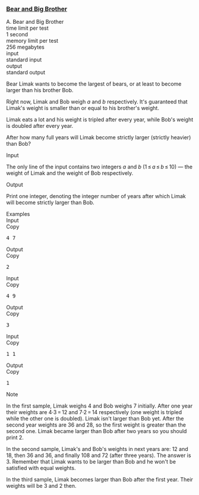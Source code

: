 <h3><a href="https://codeforces.com/contest/791/problem/A" target="_blank" rel="noopener noreferrer">Bear and Big Brother</a></h3>

<div class="header"><div class="title">A. Bear and Big Brother</div><div class="time-limit"><div class="property-title">time limit per test</div>1 second</div><div class="memory-limit"><div class="property-title">memory limit per test</div>256 megabytes</div><div class="input-file input-standard"><div class="property-title">input</div>standard input</div><div class="output-file output-standard"><div class="property-title">output</div>standard output</div></div><div><p>Bear Limak wants to become the largest of bears, or at least to become larger than his brother Bob.</p><p>Right now, Limak and Bob weigh <span class="tex-span"><i>a</i></span> and <span class="tex-span"><i>b</i></span> respectively. It's guaranteed that Limak's weight is smaller than or equal to his brother's weight.</p><p>Limak eats a lot and his weight is tripled after every year, while Bob's weight is doubled after every year.</p><p>After how many full years will Limak become strictly larger (strictly heavier) than Bob?</p></div><div class="input-specification"><div class="section-title">Input</div><p>The only line of the input contains two integers <span class="tex-span"><i>a</i></span> and <span class="tex-span"><i>b</i></span> (<span class="tex-span">1 ≤ <i>a</i> ≤ <i>b</i> ≤ 10</span>) — the weight of Limak and the weight of Bob respectively.</p></div><div class="output-specification"><div class="section-title">Output</div><p>Print one integer, denoting the integer number of years after which Limak will become strictly larger than Bob.</p></div><div class="sample-tests"><div class="section-title">Examples</div><div class="sample-test"><div class="input"><div class="title">Input<div title="Copy" data-clipboard-target="#id0015646863788255316" id="id009163811235372588" class="input-output-copier">Copy</div></div><pre id="id0015646863788255316">4 7<br></pre></div><div class="output"><div class="title">Output<div title="Copy" data-clipboard-target="#id0048952743400953225" id="id001596028502639224" class="input-output-copier">Copy</div></div><pre id="id0048952743400953225">2<br></pre></div><div class="input"><div class="title">Input<div title="Copy" data-clipboard-target="#id007441251184586768" id="id001748208675490206" class="input-output-copier">Copy</div></div><pre id="id007441251184586768">4 9<br></pre></div><div class="output"><div class="title">Output<div title="Copy" data-clipboard-target="#id007315428452454401" id="id004797937783094075" class="input-output-copier">Copy</div></div><pre id="id007315428452454401">3<br></pre></div><div class="input"><div class="title">Input<div title="Copy" data-clipboard-target="#id00661790062205608" id="id0039168282970407775" class="input-output-copier">Copy</div></div><pre id="id00661790062205608">1 1<br></pre></div><div class="output"><div class="title">Output<div title="Copy" data-clipboard-target="#id004234809434403277" id="id000910599377891409" class="input-output-copier">Copy</div></div><pre id="id004234809434403277">1<br></pre></div></div></div><div class="note"><div class="section-title">Note</div><p>In the first sample, Limak weighs <span class="tex-span">4</span> and Bob weighs <span class="tex-span">7</span> initially. After one year their weights are <span class="tex-span">4·3 = 12</span> and <span class="tex-span">7·2 = 14</span> respectively (one weight is tripled while the other one is doubled). Limak isn't larger than Bob yet. After the second year weights are <span class="tex-span">36</span> and <span class="tex-span">28</span>, so the first weight is greater than the second one. Limak became larger than Bob after two years so you should print <span class="tex-span">2</span>.</p><p>In the second sample, Limak's and Bob's weights in next years are: <span class="tex-span">12</span> and <span class="tex-span">18</span>, then <span class="tex-span">36</span> and <span class="tex-span">36</span>, and finally <span class="tex-span">108</span> and <span class="tex-span">72</span> (after three years). The answer is <span class="tex-span">3</span>. Remember that Limak wants to be larger than Bob and he won't be satisfied with equal weights.</p><p>In the third sample, Limak becomes larger than Bob after the first year. Their weights will be <span class="tex-span">3</span> and <span class="tex-span">2</span> then.</p></div>